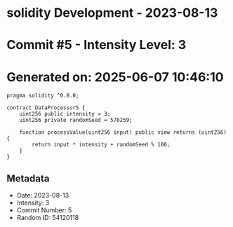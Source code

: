 ﻿# solidity Development - 2023-08-13
# Commit #5 - Intensity Level: 3
# Generated on: 2025-06-07 10:46:10
```solidity
pragma solidity ^0.8.0;

contract DataProcessor5 {
    uint256 public intensity = 3;
    uint256 private randomSeed = 578259;

    function processValue(uint256 input) public view returns (uint256) {
        return input * intensity + randomSeed % 100;
    }
}
```
## Metadata
- Date: 2023-08-13
- Intensity: 3
- Commit Number: 5
- Random ID: 54120118

